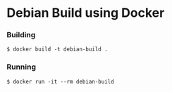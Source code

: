 # Debian Build using Docker

### Building

`$ docker build -t debian-build .`

### Running

`$ docker run -it --rm debian-build` 